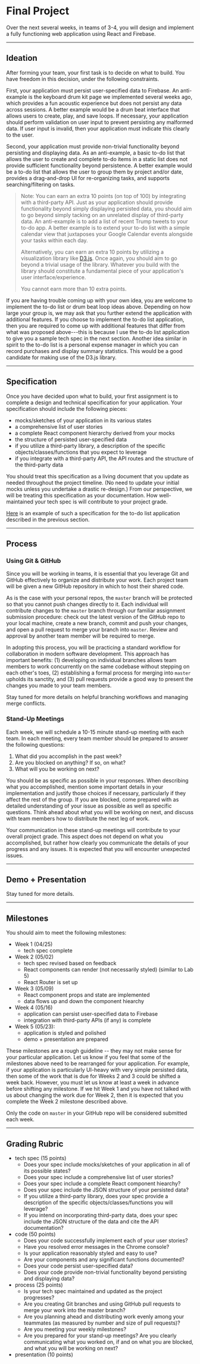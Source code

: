 # Final Project

Over the next several weeks, in teams of 3-4, you will design and implement a fully functioning web application using React and Firebase. 

---

## Ideation

After forming your team, your first task is to decide on what to build. You have freedom in this decision, under the following constraints.

First, your application must persist user-specified data to Firebase. An anti-example is the keyboard drum kit page we implemented several weeks ago, which provides a fun acoustic experience but does not persist any data across sessions. A better example would be a drum beat interface that allows users to create, play, and save loops. If necessary, your application should perform validation on user input to prevent persisting any malformed data. If user input is invalid, then your application must indicate this clearly to the user. 

Second, your application must provide non-trivial functionality beyond persisting and displaying data. As an anti-example, a basic to-do list that allows the user to create and complete to-do items in a static list does not provide sufficient functionality beyond persistence. A better example would be a to-do list that allows the user to group them by project and/or date, provides a drag-and-drop UI for re-organizing tasks, and supports searching/filtering on tasks.

> Note: You can earn an extra 10 points (on top of 100) by integrating with a third-party API. Just as your application should provide functionality beyond simply displaying persisted data, you should aim to go beyond simply tacking on an unrelated display of third-party data. An anti-example is to add a list of recent Trump tweets to your to-do app. A better example is to extend your to-do list with a simple calendar view that juxtaposes your Google Calendar events alongside your tasks within each day.
>
> Alternatively, you can earn an extra 10 points by utilizing a visualization library like [D3.js](https://d3js.org/). Once again, you should aim to go beyond a trivial usage of the library. Whatever you build with the library should constitute a fundamental piece of your application's user interface/experience.
>
> You cannot earn more than 10 extra points.

If you are having trouble coming up with your own idea, you are welcome to implement the to-do list or drum beat loop ideas above. Depending on how large your group is, we may ask that you further extend the application with additional features. If you choose to implement the to-do list application, then you are required to come up with additional features that differ from what was proposed above---this is because I use the to-do list application to give you a sample tech spec in the next section. Another idea similar in spirit to the to-do list is a personal expense manager in which you can record purchases and display summary statistics. This would be a good candidate for making use of the D3.js library.

---

## Specification

Once you have decided upon what to build, your first assignment is to complete a design and technical specification for your application. Your specification should include the following pieces:
- mocks/sketches of your application in its various states
- a comprehensive list of user stories
- a complete React component hierarchy derived from your mocks
- the structure of persisted user-specified data
- if you utilize a third-party library, a description of the specific objects/classes/functions that you expect to leverage
- if you integrate with a third-party API, the API routes and the structure of the third-party data

You should treat this specification as a living document that you update as needed throughout the project timeline. (No need to update your initial mocks unless you undertake a drastic re-design.) From our perspective, we will be treating this specification as your documentation. How well-maintained your tech spec is will contribute to your project grade. 

[Here](../notes/example-spec.md) is an example of such a specification for the to-do list application described in the previous section.

---

## Process

### Using Git & GitHub

Since you will be working in teams, it is essential that you leverage Git and GitHub effectively to organize and distribute your work. Each project team will be given a new GitHub repository in which to host their shared code.

As is the case with your personal repos, the `master` branch will be protected so that you cannot push changes directly to it. Each individual will contribute changes to the `master` branch through our familiar assignment submission procedure: check out the latest version of the GitHub repo to your local machine, create a new branch, commit and push your changes, and open a pull request to merge your branch into `master`. Review and approval by another team member will be required to merge.

In adopting this process, you will be practicing a standard workflow for collaboration in modern software development. This approach has important benefits: (1) developing on individual branches allows team members to work concurrently on the same codebase without stepping on each other's toes, (2) establishing a formal process for merging into `master` upholds its sanctity, and (3) pull requests provide a good way to present the changes you made to your team members.

Stay tuned for more details on helpful branching workflows and managing merge conflicts.

### Stand-Up Meetings

Each week, we will schedule a 10-15 minute stand-up meeting with each team. In each meeting, every team member should be prepared to answer the following questions:
1. What did you accomplish in the past week?
2. Are you blocked on anything? If so, on what?
3. What will you be working on next?

You should be as specific as possible in your responses. When describing what you accomplished, mention some important details in your implementation and justify those choices if necessary, particularly if they affect the rest of the group. If you are blocked, come prepared with as detailed understanding of your issue as possible as well as specific questions. Think ahead about what you will be working on next, and discuss with team members how to distribute the next leg of work.

Your communication in these stand-up meetings will contribute to your overall project grade. This aspect does not depend on what you accomplished, but rather how clearly you communicate the details of your progress and any issues. It is expected that you will encounter unexpected issues.

---

## Demo + Presentation

Stay tuned for more details.

---

## Milestones

You should aim to meet the following milestones:
- Week 1 (04/25)
  - tech spec complete
- Week 2 (05/02)
  - tech spec revised based on feedback
  - React components can render (not necessarily styled) (similar to Lab 5)
  - React Router is set up
- Week 3 (05/09)
  - React component props and state are implemented
  - data flows up and down the component hiearchy
- Week 4 (05/16)
  - application can persist user-specified data to Firebase
  - integration with third-party APIs (if any) is complete
- Week 5 (05/23):
  - application is styled and polished
  - demo + presentation are prepared

These milestones are a rough guideline -- they may not make sense for your particular application. Let us know if you feel that some of the milestones above need to be rearranged for your application. For example, if your application is particularly UI-heavy with very simple persisted data, then some of the work that is due for Weeks 2 and 3 could be shifted a week back. However, you must let us know at least a week in advance before shifting any milestone. If we hit Week 1 and you have not talked with us about changing the work due for Week 2, then it is expected that you complete the Week 2 milestone described above.

Only the code on `master` in your GitHub repo will be considered submitted each week. 

---

## Grading Rubric

- tech spec (15 points)
  - Does your spec include mocks/sketches of your application in all of its possible states?
  - Does your spec include a comprehensive list of user stories?
  - Does your spec include a complete React component hiearchy?
  - Does your spec include the JSON structure of your persisted data?
  - If you utilize a third-party library, does your spec provide a description of the specific objects/classes/functions you will leverage?
  - If you intend on incorporating third-party data, does your spec include the JSON structure of the data and cite the API documentation?
- code (50 points)
  - Does your code successfully implement each of your user stories?
  - Have you resolved error messages in the Chrome console?
  - Is your application reasonably styled and easy to use?
  - Are your components and any significant functions documented?
  - Does your code persist user-specified data?
  - Does your code provide non-trivial functionality beyond persisting and displaying data?
- process (25 points)
  - Is your tech spec maintained and updated as the project progresses? 
  - Are you creating Git branches and using GitHub pull requests to merge your work into the master branch?
  - Are you planning ahead and distributing work evenly among your teammates (as measured by number and size of pull requests)?
  - Are you meeting your weekly milestones?
  - Are you prepared for your stand-up meetings? Are you clearly communicating what you worked on, if and on what you are blocked, and what you will be working on next?
- presentation (10 points)


